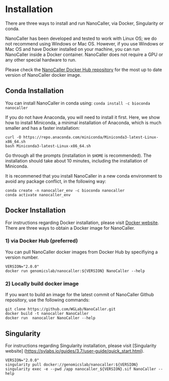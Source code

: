 # Installation
There are three ways to install and run NanoCaller, via Docker, Singularity or conda.

NanoCaller has been developed and tested to work with Linux OS; we do not recommend using Windows or Mac OS. However, if you use Windows or Mac OS and have Docker installed on your machine, you can run NanoCaller inside a Docker container. NanoCaller does not require a GPU or any other special hardware to run.

Please check the [NanoCaller Docker Hub repository](https://hub.docker.com/repository/docker/genomicslab/nanocaller) for the most up to date version of NanoCaller docker image.


## Conda Installation

You can install NanoCaller in conda using:
`conda install -c bioconda nanocaller`

If you do not have Anaconda, you will need to install it first. Here, we show how to install Miniconda, a minimal installation of Anaconda, which is much smaller and has a faster installation:

```
curl -O https://repo.anaconda.com/miniconda/Miniconda3-latest-Linux-x86_64.sh
bash Miniconda3-latest-Linux-x86_64.sh
```
Go through all the prompts (installation in `$HOME` is recommended). The installation should take about 10 minutes, including the installation of Miniconda. 


It is recommened that you install NanoCaller in a new conda environment to avoid any package conflict, in the following way:
```
conda create -n nanocaller_env -c bioconda nanocaller
conda activate nanocaller_env
```



## Docker Installation
For instructions regarding Docker installation, please visit [Docker website](https://docs.docker.com/get-docker). There are three ways to obtain a Docker image for NanoCaller.

### 1) via Docker Hub (preferred)
You can pull NanoCaller docker images from Docker Hub by specifiying a version number.  
```
VERSION="2.0.0"
docker run genomicslab/nanocaller:${VERSION} NanoCaller --help
```

### 2) Locally build docker image
If you want to build an image for the latest commit of NanoCaller Github repository, use the following commands:

```
git clone https://github.com/WGLab/NanoCaller.git
docker build -t nanocaller NanoCaller
docker run  nanocaller NanoCaller --help
```

## Singularity
For instructions regarding Singularity installation, please visit [Singularity website] (https://sylabs.io/guides/3.7/user-guide/quick_start.html).
```
VERSION="2.0.0"
singularity pull docker://genomicslab/nanocaller:${VERSION}
singularity exec -e --pwd /app nanocaller_${VERSION}.sif NanoCaller --help
```